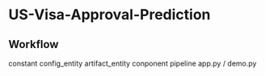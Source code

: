 # US-Visa-Approval-Prediction

## Workflow
constant
config_entity
artifact_entity
conponent
pipeline
app.py / demo.py

